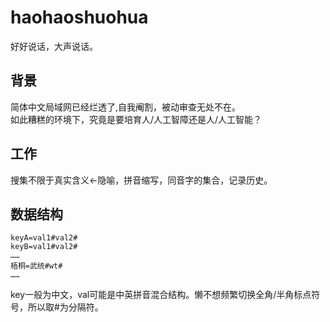 # haohaoshuohua
好好说话，大声说话。

## 背景
简体中文局域网已经烂透了,自我阉割，被动审查无处不在。<br>
如此糟糕的环境下，究竟是要培育人/人工智障还是人/人工智能？<br>

## 工作
搜集不限于真实含义<-隐喻，拼音缩写，同音字的集合，记录历史。

## 数据结构
```
keyA=val1#val2#
keyB=val1#val2#
……
梧桐=武统#wt#
……
```
key一般为中文，val可能是中英拼音混合结构。懒不想频繁切换全角/半角标点符号，所以取#为分隔符。
